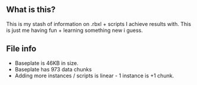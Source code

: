 ## What is this?

This is my stash of information on .rbxl + scripts I achieve results with. This is just me having fun + learning something new i guess.

## File info

- Baseplate is 46KB in size.
- Baseplate has 973 data chunks
- Adding more instances / scripts is linear - 1 instance is +1 chunk.